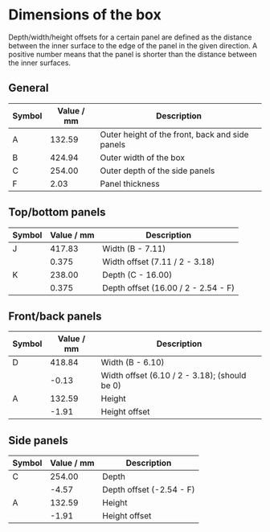 # Dimensions of the box

Depth/width/height offsets for a certain panel are defined as the distance
between the inner surface to the edge of the panel in the given direction.
A positive number means that the panel is shorter than the distance between
the inner surfaces.

## General

|Symbol|Value / mm|Description|
|------|----------|-----------|
|     A|    132.59|Outer height of the front, back and side panels|
|     B|    424.94|Outer width of the box|
|     C|    254.00|Outer depth of the side panels|
|     F|      2.03|Panel thickness|

## Top/bottom panels

|Symbol|Value / mm|Description|
|------|----------|-----------|
|     J|    417.83|Width (B - 7.11)|
|      |     0.375|Width offset (7.11 / 2 - 3.18)|
|     K|    238.00|Depth (C - 16.00)|
|      |     0.375|Depth offset (16.00 / 2 - 2.54 - F)|

## Front/back panels

|Symbol|Value / mm|Description|
|------|----------|-----------|
|     D|    418.84|Width (B - 6.10)|
|      |     -0.13|Width offset (6.10 / 2 - 3.18); (should be 0)|
|     A|    132.59|Height|
|      |     -1.91|Height offset|

## Side panels

|Symbol|Value / mm|Description|
|------|----------|-----------|
|     C|    254.00|Depth|
|      |     -4.57|Depth offset (-2.54 - F)|
|     A|    132.59|Height|
|      |     -1.91|Height offset|
